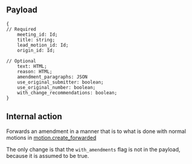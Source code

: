 ## Payload
```
{
// Required
    meeting_id: Id;
    title: string;
    lead_motion_id: Id;
    origin_id: Id;

// Optional
    text: HTML;
    reason: HTML;
    amendment_paragraphs: JSON
    use_original_submitter: boolean;
    use_original_number: boolean;
    with_change_recommendations: boolean;
}
```

## Internal action
Forwards an amendment in a manner that is to what is done with normal motions in [motion.create_forwarded](motion.create_forwarded.md)

The only change is that the `with_amendments` flag is not in the payload, because it is assumed to be true.